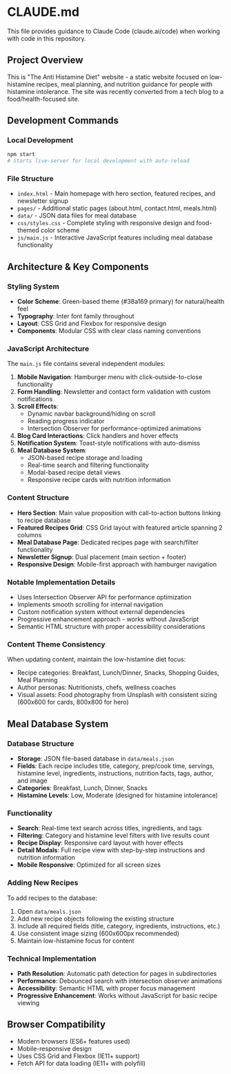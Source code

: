# CLAUDE.md

This file provides guidance to Claude Code (claude.ai/code) when working with code in this repository.

## Project Overview

This is "The Anti Histamine Diet" website - a static website focused on low-histamine recipes, meal planning, and nutrition guidance for people with histamine intolerance. The site was recently converted from a tech blog to a food/health-focused site.

## Development Commands

### Local Development
```bash
npm start
# Starts live-server for local development with auto-reload
```

### File Structure
- `index.html` - Main homepage with hero section, featured recipes, and newsletter signup
- `pages/` - Additional static pages (about.html, contact.html, meals.html)
- `data/` - JSON data files for meal database
- `css/styles.css` - Complete styling with responsive design and food-themed color scheme
- `js/main.js` - Interactive JavaScript features including meal database functionality

## Architecture & Key Components

### Styling System
- **Color Scheme**: Green-based theme (#38a169 primary) for natural/health feel
- **Typography**: Inter font family throughout
- **Layout**: CSS Grid and Flexbox for responsive design
- **Components**: Modular CSS with clear class naming conventions

### JavaScript Architecture
The `main.js` file contains several independent modules:

1. **Mobile Navigation**: Hamburger menu with click-outside-to-close functionality
2. **Form Handling**: Newsletter and contact form validation with custom notifications
3. **Scroll Effects**: 
   - Dynamic navbar background/hiding on scroll
   - Reading progress indicator
   - Intersection Observer for performance-optimized animations
4. **Blog Card Interactions**: Click handlers and hover effects
5. **Notification System**: Toast-style notifications with auto-dismiss
6. **Meal Database System**: 
   - JSON-based recipe storage and loading
   - Real-time search and filtering functionality
   - Modal-based recipe detail views
   - Responsive recipe cards with nutrition information

### Content Structure
- **Hero Section**: Main value proposition with call-to-action buttons linking to recipe database
- **Featured Recipes Grid**: CSS Grid layout with featured article spanning 2 columns
- **Meal Database Page**: Dedicated recipes page with search/filter functionality
- **Newsletter Signup**: Dual placement (main section + footer)
- **Responsive Design**: Mobile-first approach with hamburger navigation

### Notable Implementation Details
- Uses Intersection Observer API for performance optimization
- Implements smooth scrolling for internal navigation
- Custom notification system without external dependencies  
- Progressive enhancement approach - works without JavaScript
- Semantic HTML structure with proper accessibility considerations

### Content Theme Consistency
When updating content, maintain the low-histamine diet focus:
- Recipe categories: Breakfast, Lunch/Dinner, Snacks, Shopping Guides, Meal Planning
- Author personas: Nutritionists, chefs, wellness coaches
- Visual assets: Food photography from Unsplash with consistent sizing (600x600 for cards, 800x800 for hero)

## Meal Database System

### Database Structure
- **Storage**: JSON file-based database in `data/meals.json`
- **Fields**: Each recipe includes title, category, prep/cook time, servings, histamine level, ingredients, instructions, nutrition facts, tags, author, and image
- **Categories**: Breakfast, Lunch, Dinner, Snacks
- **Histamine Levels**: Low, Moderate (designed for histamine intolerance)

### Functionality
- **Search**: Real-time text search across titles, ingredients, and tags
- **Filtering**: Category and histamine level filters with live results count
- **Recipe Display**: Responsive card layout with hover effects
- **Detail Modals**: Full recipe view with step-by-step instructions and nutrition information
- **Mobile Responsive**: Optimized for all screen sizes

### Adding New Recipes
To add recipes to the database:
1. Open `data/meals.json`
2. Add new recipe objects following the existing structure
3. Include all required fields (title, category, ingredients, instructions, etc.)
4. Use consistent image sizing (600x600px recommended)
5. Maintain low-histamine focus for content

### Technical Implementation
- **Path Resolution**: Automatic path detection for pages in subdirectories
- **Performance**: Debounced search with intersection observer animations  
- **Accessibility**: Semantic HTML with proper focus management
- **Progressive Enhancement**: Works without JavaScript for basic recipe viewing

## Browser Compatibility
- Modern browsers (ES6+ features used)
- Mobile-responsive design
- Uses CSS Grid and Flexbox (IE11+ support)
- Fetch API for data loading (IE11+ with polyfill)